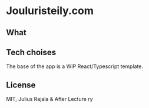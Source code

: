 # Jouluristeily.com

## What

## Tech choises

The base of the app is a WIP React/Typescript template.

## License

MIT, Julius Rajala & After Lecture ry

